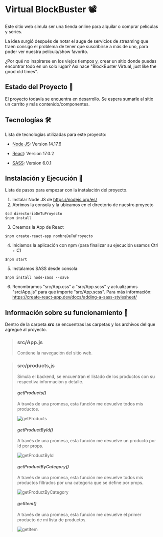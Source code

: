 # Virtual BlockBuster 📽️

Este sitio web simula ser una tienda online para alquilar o comprar películas y series.  

La idea surgió después de notar el auge de servicios de streaming que traen consigo el problema de tener que suscribirse a más de uno, para poder ver nuestra película/show favorito.  

¿Por qué no inspirarse en los viejos tiempos y, crear un sitio donde puedas encontrar todo en un solo lugar? Así nace "BlockBuster Virtual, just like the good old times".
 
## Estado del Proyecto 🚧

El proyecto todavía se encuentra en desarrollo. Se espera sumarle al sitio un carrito y más contenido/componentes.
 
## Tecnologías 🛠️

Lista de tecnologías utilizadas para este proyecto:

- [Node JS](https://nodejs.org/es/): Version 14.17.6

- [React](https://es.reactjs.org/): Version 17.0.2

- [SASS](https://sass-lang.com/): Version 6.0.1

## Instalación y Ejecución 🚀

Lista de pasos para empezar con la instalación del proyecto.

1. Instalar Node JS de https://nodejs.org/es/
2. Abrimos la consola y la ubicamos en el directorio de nuestro proyecto
```
$cd directorioDeTuProyecto
$npm install
```
3. Creamos la App de React
```
$npm create-react-app nombreDeTuProyecto
```
4. Iniciamos la aplicación con npm (para finalizar su ejecución usamos Ctrl + C)
```
$npm start
```
5. Instalamos SASS desde consola
```
$npm install node-sass --save
```
6. Renombramos "src/App.css" a "src/App.scss" y actualizamos "src/App.js" para que importe "src/App.scss". Para más información: https://create-react-app.dev/docs/adding-a-sass-stylesheet/

## Información sobre su funcionamiento 🍿

Dentro de la carpeta ***src*** se encuentras las carpetas y los archivos del que agregué al proyecto.

> ### src/App.js
> Contiene la navegación del sitio web. 

> ### src/products,js
> Simula el backend, se encuentran el listado de los productos con su respectiva información y detalle.
> 
> #### ***getProducts()***
> 
> A través de una promesa, esta función me devuelve todos mis productos.
> 
> ![getProducts](http://imgfz.com/i/zKQC8lO.png)
>
>#### ***getProductById()***
>
> A través de una promesa, esta función me devuelve un producto por Id por props.
> 
> ![getProductById](http://imgfz.com/i/Z2xy7tg.png)
> 
> #### ***getProductByCategory()***
> 
> A través de una promesa, esta función me devuelve todos mis productos filtrados por una categoría que se define por props.
> 
> ![getProductByCategory](http://imgfz.com/i/my28oMJ.png)
>
> #### ***getItem()***
> 
> A través de una promesa, esta función me devuelve el primer producto de mi lista de productos.
> 
> ![getItem](http://imgfz.com/i/PhkQ1t3.png)
